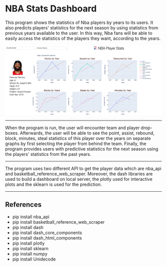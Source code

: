 # NBA Stats Dashboard

This program shows the statistics of Nba players by years to its users. It also predicts players' statistics
for the next season by using statistics from previous years available to the user.
In this way, Nba fans will be able to easily access the statistics of the players they want, according to the years.

![örnek resim](example.png)

---

When the program is run, the user will encounter team and player drop-boxes.
Afterwards, the user will be able to see the point, assist, rebound, block, minutes, steal statistics of this player 
over the years on separate graphs by first selecting the player from behind the team.
Finally, the program provides users with predictive statistics for the next season using the players' statistics from 
the past years. 

---

The program uses two different API to get the player data which are nba_api and basketball_reference_web_scraper. Moreover, the dash libraries are used to build a dashboard on local server, the plotly used for interactive plots and the sklearn is used for the prediction. 

---

## References
* pip install nba_api <br>
* pip install basketball_reference_web_scraper <br>
* pip install dash <br>
* pip install dash_core_components <br>
* pip install dash_html_components <br>
* pip install plotly <br>
* pip install sklearn <br>
* pip install numpy <br>
* pip install Unidecode <br>


